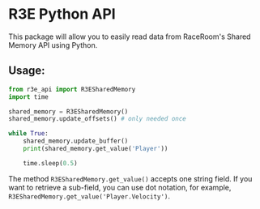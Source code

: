 # R3E Python API
This package will allow you to easily read data from RaceRoom's Shared Memory API using Python.

## Usage:
```python
from r3e_api import R3ESharedMemory
import time

shared_memory = R3ESharedMemory()
shared_memory.update_offsets() # only needed once

while True:
    shared_memory.update_buffer()
    print(shared_memory.get_value('Player'))

    time.sleep(0.5)
```

The method `R3ESharedMemory.get_value()` accepts one string field. If you want to retrieve a sub-field, you can use dot notation, for example, `R3ESharedMemory.get_value('Player.Velocity')`.
